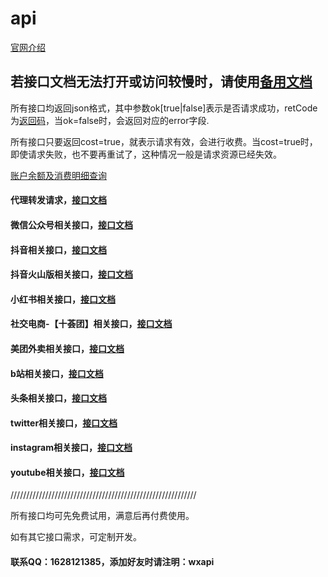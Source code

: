 # api

[官网介绍](http://www.whosecard.com?from=api-doc)

## 若接口文档无法打开或访问较慢时，请使用[备用文档](https://api-iwoods.doc.coding.io/)

所有接口均返回json格式，其中参数ok[true|false]表示是否请求成功，retCode为[返回码](https://github.com/iwoods100/wxapi-doc/blob/master/retcode.md)，当ok=false时，会返回对应的error字段.

所有接口只要返回cost=true，就表示请求有效，会进行收费。当cost=true时，即使请求失败，也不要再重试了，这种情况一般是请求资源已经失效。

[账户余额及消费明细查询](https://github.com/iwoods100/wxapi-doc/blob/master/pay.md)

#### 代理转发请求，[接口文档](https://github.com/iwoods100/wxapi-doc/blob/master/proxy.md)

#### 微信公众号相关接口，[接口文档](https://github.com/iwoods100/wxapi-doc/blob/master/wx.md)

#### 抖音相关接口，[接口文档](https://github.com/iwoods100/wxapi-doc/blob/master/douyin.md)

#### 抖音火山版相关接口，[接口文档](https://github.com/iwoods100/wxapi-doc/blob/master/douyinhuoshan.md)

#### 小红书相关接口，[接口文档](https://github.com/iwoods100/wxapi-doc/blob/master/xiaohongshu.md)

<!-- #### 社交电商-【橙心优选】相关接口，[接口文档](https://github.com/iwoods100/wxapi-doc/blob/master/cxyx.md) -->

#### 社交电商-【十荟团】相关接口，[接口文档](https://github.com/iwoods100/wxapi-doc/blob/master/shihuigroup.md)

#### 美团外卖相关接口，[接口文档](https://github.com/iwoods100/wxapi-doc/blob/master/meituanwaimai.md)

<!-- #### 快手相关接口，[接口文档](https://github.com/iwoods100/wxapi-doc/blob/master/kuaishou.md) -->

#### b站相关接口，[接口文档](https://github.com/iwoods100/wxapi-doc/blob/master/bilibili.md)

<!-- #### 知乎相关接口，[接口文档](https://github.com/iwoods100/wxapi-doc/blob/master/zhihu.md) -->

#### 头条相关接口，[接口文档](https://github.com/iwoods100/wxapi-doc/blob/master/toutiao.md)

#### twitter相关接口，[接口文档](https://github.com/iwoods100/wxapi-doc/blob/master/twitter.md)

#### instagram相关接口，[接口文档](https://github.com/iwoods100/wxapi-doc/blob/master/instagram.md)

#### youtube相关接口，[接口文档](https://github.com/iwoods100/wxapi-doc/blob/master/youtube.md)

///////////////////////////////////////////////////////////

所有接口均可先免费试用，满意后再付费使用。

如有其它接口需求，可定制开发。

#### 联系QQ：1628121385，添加好友时请注明：wxapi
